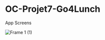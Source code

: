 # OC-Projet7-Go4Lunch

App Screens

![Frame 1 (1)](https://user-images.githubusercontent.com/10677178/100735149-08938880-33d1-11eb-837a-2d632226cc01.png)



